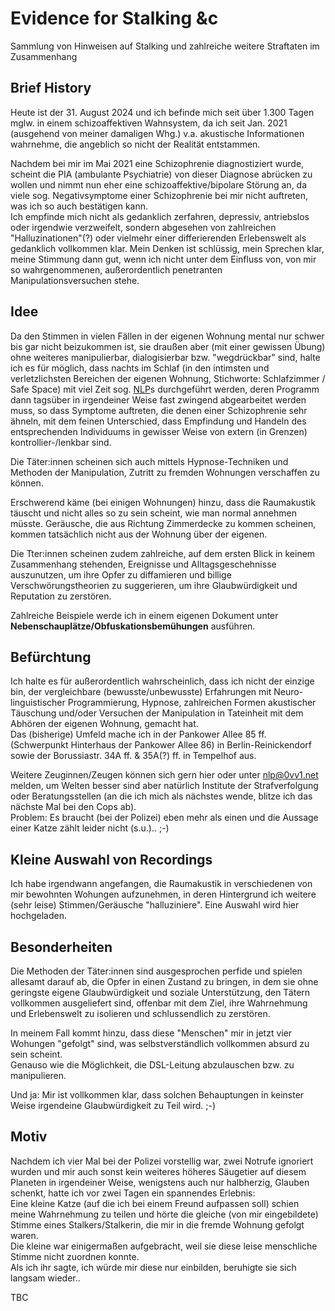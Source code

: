 # Evidence for Stalking &c

Sammlung von Hinweisen auf Stalking und zahlreiche weitere Straftaten im
Zusammenhang

## Brief History

Heute ist der 31. August 2024 und ich befinde mich seit über 1.300 Tagen
mglw. in einem schizoaffektiven Wahnsystem, da ich seit Jan. 2021
(ausgehend von meiner damaligen Whg.) v.a. akustische Informationen
wahrnehme, die angeblich so nicht der Realität entstammen.  
  
Nachdem bei mir im Mai 2021 eine Schizophrenie diagnostiziert wurde,
scheint die PIA (ambulante Psychiatrie) von dieser Diagnose abrücken zu
wollen und nimmt nun eher eine schizoaffektive/bipolare Störung an,
da viele sog. Negativsymptome einer Schizophrenie bei mir nicht
auftreten, was ich so auch bestätigen kann.  
Ich empfinde mich nicht als gedanklich zerfahren, depressiv, antriebslos
oder irgendwie verzweifelt, sondern abgesehen von zahlreichen
"Halluzinationen"(?) oder vielmehr einer differierenden Erlebenswelt als
gedanklich vollkommen klar. Mein Denken ist schlüssig, mein Sprechen
klar, meine Stimmung dann gut, wenn ich nicht unter dem Einfluss von,
von mir so wahrgenommenen, außerordentlich penetranten
Manipulationsversuchen stehe.  

## Idee

Da den Stimmen in vielen Fällen in der eigenen Wohnung mental nur schwer
bis gar nicht beizukommen ist, sie draußen aber (mit einer gewissen
Übung) ohne weiteres manipulierbar, dialogisierbar bzw. "wegdrückbar"
sind, halte ich es für möglich, dass nachts im Schlaf (in den intimsten
und verletzlichsten Bereichen der eigenen Wohnung, Stichworte:
Schlafzimmer / Safe Space) mit viel Zeit sog.
[NLP](https://de.wikipedia.de/wiki/Neuro-linguistisches_Programmieren)s
durchgeführt werden, deren Programm dann tagsüber in irgendeiner Weise
fast zwingend abgearbeitet werden muss, so dass Symptome auftreten,
die denen einer Schizophrenie sehr ähneln, mit dem feinen Unterschied,
dass Empfindung und Handeln des entsprechenden Individuums in gewisser
Weise von extern (in Grenzen) kontrollier-/lenkbar sind.  
  
Die Täter:innen scheinen sich auch mittels Hypnose-Techniken und
Methoden der Manipulation, Zutritt zu fremden Wohnungen verschaffen zu
können.

Erschwerend käme (bei einigen Wohnungen) hinzu, dass die Raumakustik
täuscht und nicht alles so zu sein scheint, wie man normal annehmen
müsste. Geräusche, die aus Richtung Zimmerdecke zu kommen scheinen,
kommen tatsächlich nicht aus der Wohnung über der eigenen.  
  
Die Tter:innen scheinen zudem zahlreiche, auf dem ersten Blick in keinem
Zusammenhang stehenden, Ereignisse und Alltagsgeschehnisse auszunutzen,
um ihre Opfer zu diffamieren und billige Verschwörungstheorien zu
suggerieren, um ihre Glaubwürdigkeit und Reputation zu zerstören.  
  
Zahlreiche Beispiele werde ich in einem eigenen Dokument unter
**Nebenschauplätze/Obfuskationsbemühungen** ausführen.  

## Befürchtung

Ich halte es für außerordentlich wahrscheinlich, dass ich nicht der
einzige bin, der vergleichbare (bewusste/unbewusste) Erfahrungen mit
Neuro-linguistischer Programmierung, Hypnose, zahlreichen Formen
akustischer Täuschung und/oder Versuchen der Manipulation in Tateinheit
mit dem Abhören der eigenen Wohnung, gemacht hat.  
Das (bisherige) Umfeld mache ich in der Pankower Allee 85 ff.
(Schwerpunkt Hinterhaus der Pankower Allee 86) in Berlin-Reinickendorf
sowie der Borussiastr. 34A ff. & 35A(?) ff. in Tempelhof aus.  
  
Weitere Zeuginnen/Zeugen können sich gern hier oder unter nlp@0vv1.net
melden, um Welten besser sind aber natürlich Institute der
Strafverfolgung oder Beratungsstellen (an die ich mich als nächstes
wende, blitze ich das nächste Mal bei den Cops ab).  
Problem: Es braucht (bei der Polizei) eben mehr als einen und die
Aussage einer Katze zählt leider nicht (s.u.).. ;-)

## Kleine Auswahl von Recordings

Ich habe irgendwann angefangen, die Raumakustik in verschiedenen von mir
bewohnten Wohungen aufzunehmen, in deren Hintergrund ich weitere
(sehr leise) Stimmen/Geräusche "halluziniere".
Eine Auswahl wird hier hochgeladen.  

## Besonderheiten

Die Methoden der Täter:innen sind ausgesprochen perfide und spielen
allesamt darauf ab, die Opfer in einen Zustand zu bringen, in dem sie
ohne geringste eigene Glaubwürdigkeit und soziale Unterstützung, den
Tätern vollkommen ausgeliefert sind, offenbar mit dem Ziel, ihre
Wahrnehmung und Erlebenswelt zu isolieren und schlussendlich zu
zerstören.  
  
In meinem Fall kommt hinzu, dass diese "Menschen" mir in jetzt vier
Wohungen "gefolgt" sind, was selbstverständlich vollkommen absurd zu
sein scheint.  
Genauso wie die Möglichkeit, die DSL-Leitung abzulauschen bzw. zu 
manipulieren.  
  
Und ja: Mir ist vollkommen klar, dass solchen Behauptungen in keinster
Weise irgendeine Glaubwürdigkeit zu Teil wird. ;-)

## Motiv

Nachdem ich vier Mal bei der Polizei vorstellig war, zwei Notrufe
ignoriert wurden und mir auch sonst kein weiteres höheres Säugetier auf
diesem Planeten in irgendeiner Weise, wenigstens auch nur halbherzig,
Glauben schenkt,  hatte ich vor zwei Tagen ein spannendes Erlebnis:  
Eine kleine Katze (auf die ich bei einem Freund aufpassen soll) schien
meine Wahrnehmung zu teilen und hörte die gleiche (von mir eingebildete)
Stimme eines Stalkers/Stalkerin, die mir in die fremde Wohnung gefolgt
waren.  
Die kleine war einigermaßen aufgebracht, weil sie diese leise
menschliche Stimme nicht zuordnen konnte.  
Als ich ihr sagte, ich würde mir diese nur einbilden, beruhigte sie sich
langsam wieder..  
  
TBC

